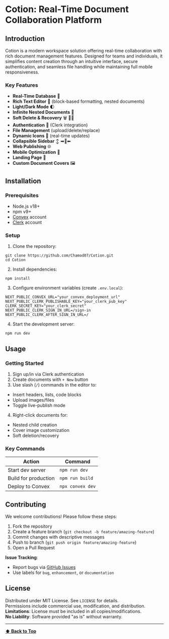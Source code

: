 # Cotion: Real-Time Document Collaboration Platform

## Introduction
Cotion is a modern workspace solution offering real-time collaboration with rich document management features. Designed for teams and individuals, it simplifies content creation through an intuitive interface, secure authentication, and seamless file handling while maintaining full mobile responsiveness.

### Key Features
- **Real-Time Database** 🔗  
- **Rich Text Editor** 📝 (block-based formatting, nested documents)  
- **Light/Dark Mode** 🌓  
- **Infinite Nested Documents** 🌲  
- **Soft Delete & Recovery** 🗑️ 🔄📄  
- **Authentication** 🔐 (Clerk integration)  
- **File Management** (upload/delete/replace)  
- **Dynamic Icons** 🌠 (real-time updates)  
- **Collapsible Sidebar** ↕ ➡🔀⬅  
- **Web Publishing** 🌐  
- **Mobile Optimization** 📱  
- **Landing Page** 🛬  
- **Custom Document Covers** 🖼️  

## Installation
### Prerequisites
- Node.js v18+
- npm v9+
- [Convex](https://convex.dev) account
- [Clerk](https://clerk.dev) account

### Setup
1. Clone the repository:
```
git clone https://github.com/Chamod07/Cotion.git
cd Cotion
```

2. Install dependencies:
```
npm install
```
3. Configure environment variables (create `.env.local`):
```
NEXT_PUBLIC_CONVEX_URL="your_convex_deployment_url"
NEXT_PUBLIC_CLERK_PUBLISHABLE_KEY="your_clerk_pub_key"
CLERK_SECRET_KEY="your_clerk_secret"
NEXT_PUBLIC_CLERK_SIGN_IN_URL=/sign-in
NEXT_PUBLIC_CLERK_AFTER_SIGN_IN_URL=/
```
4. Start the development server:

```
npm run dev
```


## Usage
### Getting Started
1. Sign up/in via Clerk authentication
2. Create documents with `+ New` button
3. Use slash (`/`) commands in the editor to:
- Insert headers, lists, code blocks
- Upload images/files
- Toggle live-publish mode
4. Right-click documents for:
- Nested child creation
- Cover image customization
- Soft deletion/recovery

### Key Commands
| Action                | Command          |
|-----------------------|------------------|
| Start dev server      | `npm run dev`    |
| Build for production  | `npm run build`  |
| Deploy to Convex      | `npx convex dev` |

## Contributing
We welcome contributions! Please follow these steps:
1. Fork the repository
2. Create a feature branch (`git checkout -b feature/amazing-feature`)
3. Commit changes with descriptive messages
4. Push to branch (`git push origin feature/amazing-feature`)
5. Open a Pull Request

**Issue Tracking**:  
- Report bugs via [GitHub Issues](https://github.com/yourusername/docucollab/issues)
- Use labels for `bug`, `enhancement`, or `documentation`

## License
Distributed under MIT License. See `LICENSE` for details.  
Permissions include commercial use, modification, and distribution.  
**Limitations**: License must be included in all copies/modifications.  
**No Liability**: Software provided "as is" without warranty.

---

**[⬆ Back to Top](#cotion-real-time-document-collaboration-platform)**

